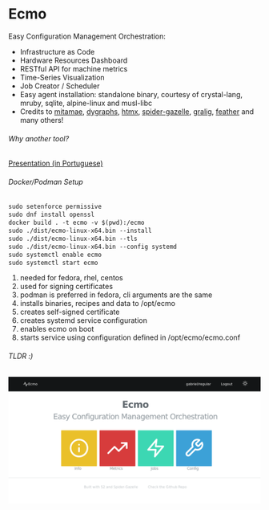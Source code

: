 # Ecmo

Easy Configuration Management Orchestration:

* Infrastructure as Code 
* Hardware Resources Dashboard
* RESTful API for machine metrics
* Time-Series Visualization 
* Job Creator / Scheduler
* Easy agent installation: standalone binary, courtesy of crystal-lang, mruby, sqlite, alpine-linux and musl-libc
* Credits to [mitamae](https://github.com/itamae-kitchen/mitamae), [dygraphs](https://github.com/danvk/dygraphs), [htmx](https://github.com/bigskysoftware/htmx), [spider-gazelle](https://github.com/spider-gazelle/spider-gazelle), [gralig](https://github.com/erenesto/gralig), [feather](https://github.com/feathericons/feather) and many others!

###### Why another tool?

[Presentation (in Portuguese)](https://github.com/gabriel-aires/ecmo/raw/main/doc/gestao_configuracao.pdf)

###### Docker/Podman Setup

```
sudo setenforce permissive
sudo dnf install openssl
docker build . -t ecmo -v $(pwd):/ecmo
sudo ./dist/ecmo-linux-x64.bin --install
sudo ./dist/ecmo-linux-x64.bin --tls
sudo ./dist/ecmo-linux-x64.bin --config systemd
sudo systemctl enable ecmo
sudo systemctl start ecmo
```

1) needed for fedora, rhel, centos
2) used for signing certificates
3) podman is preferred in fedora, cli arguments are the same
4) installs binaries, recipes and data to /opt/ecmo
5) creates self-signed certificate
6) creates systemd service configuration
7) enables ecmo on boot
8) starts service using configuration defined in /opt/ecmo/ecmo.conf

###### TLDR :)

![Application Screenshot](https://raw.githubusercontent.com/gabriel-aires/ecmo/main/doc/welcome-screen.png)

